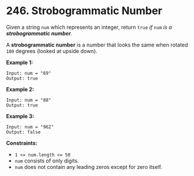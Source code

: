 # 246. Strobogrammatic Number

Given a string `num` which represents an integer, return `true` *if* `num` *is a **strobogrammatic number***.

A **strobogrammatic number** is a number that looks the same when rotated `180` degrees (looked at upside down).

**Example 1:**

```()
Input: num = "69"
Output: true
```

**Example 2:**

```()
Input: num = "88"
Output: true
```

**Example 3:**

```()
Input: num = "962"
Output: false
```

**Constraints:**

- `1 <= num.length <= 50`
- `num` consists of only digits.
- `num` does not contain any leading zeros except for zero itself.
